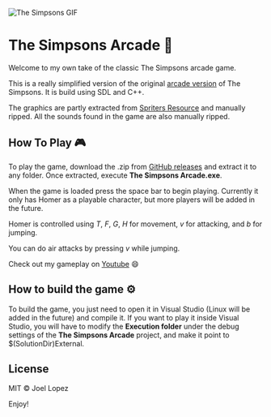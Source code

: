 ![The Simpsons GIF](docs/head.gif)

# The Simpsons Arcade 👾
Welcome to my own take of the classic The Simpsons arcade game.

This is a really simplified version of the original [arcade version](https://en.wikipedia.org/wiki/The_Simpsons_(video_game)) of The Simpsons. It is build using SDL and C++.

The graphics are partly extracted from [Spriters Resource](https://www.spriters-resource.com/arcade/simpsons/) and manually ripped. All the sounds found in the game are also manually ripped.

## How To Play 🎮
To play the game, download the .zip from [GitHub releases](https://github.com/jowie94/The-Simpsons-Arcade/releases) and extract it to any folder. Once extracted, execute __The Simpsons Arcade.exe__.

When the game is loaded press the space bar to begin playing. Currently it only has Homer as a playable character, but more players will be added in the future.

Homer is controlled using _T_, _F_, _G_, _H_ for movement, _v_ for attacking, and _b_ for jumping.

You can do air attacks by pressing _v_ while jumping.

Check out my gameplay on [Youtube](https://youtu.be/r7dJv6fVXPc) 😄

## How to build the game ⚙
To build the game, you just need to open it in Visual Studio (Linux will be added in the future) and compile it. If you want to play it inside Visual Studio, you will have to modify the __Execution folder__ under the debug settings of the __The Simpsons Arcade__ project, and make it point to $(SolutionDir)External.

## License
MIT © Joel Lopez

Enjoy!

